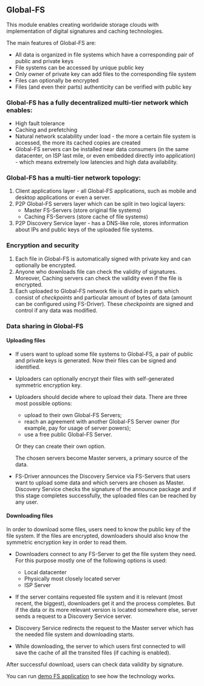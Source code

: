 ## Global-FS

This module enables creating worldwide storage clouds with implementation of digital signatures and caching technologies.

The main features of Global-FS are:
* All data is organized in file systems which have a corresponding pair of public and private keys
* File systems can be accessed by unique public key
* Only owner of private key can add files to the corresponding file system
* Files can optionally be encrypted
* Files (and even their parts) authenticity can be verified with public key

### Global-FS has a fully decentralized multi-tier network which enables:
* High fault tolerance 
* Caching and prefetching
* Natural network scalability under load - the more a certain file system is accessed, the more its cached copies are 
created
* Global-FS servers can be installed near data consumers (in the same datacenter, on ISP last mile, or even embedded 
directly into application) - which means extremely low latencies and high data availability.

### Global-FS has a multi-tier network topology:
1. Client applications layer - all Global-FS applications, such as mobile and desktop applications or even a server.
2. P2P Global-FS servers layer which can be split in two logical layers:
    * Master FS-Servers (store original file systems)
    * Caching FS-Servers (store cache of file systems)
3. P2P Discovery Service layer - has a DNS-like role, stores information about IPs and public keys of the uploaded 
file systems.

### Encryption and security
1. Each file in Global-FS is automatically signed with private key and can optionally be encrypted.
2. Anyone who downloads file can check the validity of signatures. Moreover, Caching servers can check
the validity even if the file is encrypted.
3. Each uploaded to Global-FS network file is divided in parts which consist of *checkpoints* and particular amount of 
bytes of data (amount can be configured using FS-Driver). These *checkpoints* are signed and control if any data was modified.


### Data sharing in Global-FS
#### Uploading files

* If users want to upload some file systems to Global-FS, a pair of public and private keys is generated. Now their files 
can be signed and identified.
* Uploaders can optionally encrypt their files with self-generated symmetric encryption key.
* Uploaders should decide where to upload their data. There are three most possible options:
    * upload to their own Global-FS Servers;
    * reach an agreement with another Global-FS Server owner (for example, pay for usage of server powers);
    * use a free public Global-FS Server.
    
    Or they can create their own option.
    
    The chosen servers become Master servers, a primary source of the data.
* FS-Driver announces the Discovery Service via FS-Servers that users want to upload some data and which servers are 
chosen as Master. Discovery Service checks the signature of the announce package and if this stage completes successfully, 
the uploaded files can be reached by any user.

#### Downloading files
In order to download some files, users need to know the public key of the file system. If the files are encrypted, 
downloaders should also know the symmetric encryption key in order to read them. 

* Downloaders connect to any FS-Server to get the file system they need. For this purpose mostly one of the following 
options is used:

    * Local datacenter
    * Physically most closely located server
    * ISP Server
* If the server contains requested file system and it is relevant (most recent, the biggest), downloaders get it and the 
process completes. But if the data or its more relevant version is located somewhere else, server sends a request to a 
Discovery Service server.
* Discovery Service redirects the request to the Master server which has the needed file system and downloading starts.
* While downloading, the server to which users first connected to will save the cache of all the transited files (if 
caching is enabled).

After successful download, users can check data validity by signature.

You can run [demo FS application](https://github.com/softindex/datakernel/tree/master/examples/global-fs-demo) to see 
how the technology works.